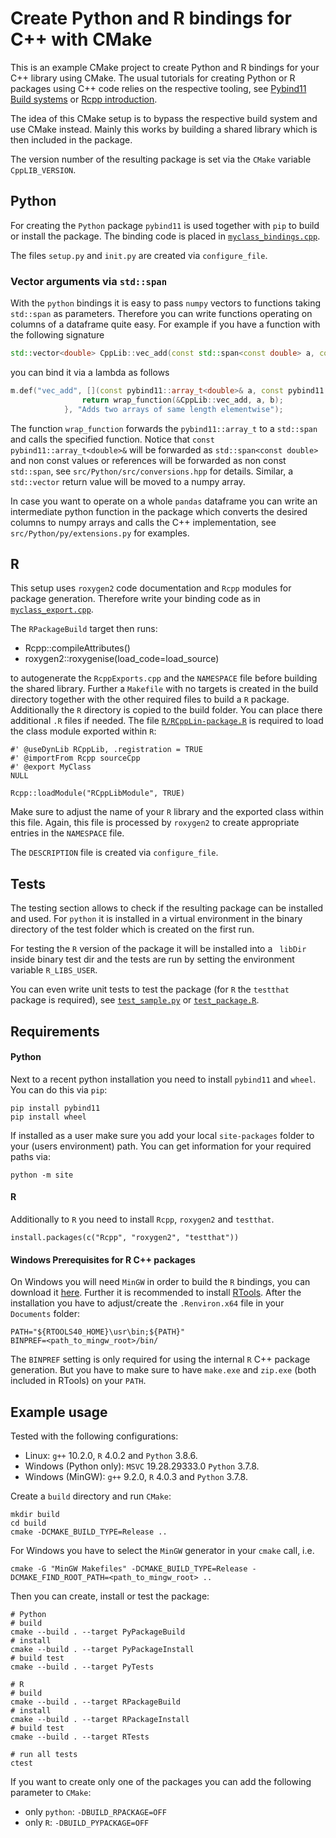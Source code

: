Create Python and R bindings for C++ with CMake
===============================================

This is an example CMake project to create Python and R bindings for your
C++ library using CMake. The usual tutorials for creating Python or R 
packages using C++ code relies on the respective tooling, see 
[Pybind11 Build systems](https://pybind11.readthedocs.io/en/stable/compiling.html "Python")
or [Rcpp introduction](https://cran.r-project.org/web/packages/Rcpp/vignettes/Rcpp-introduction.pdf "R").

The idea of this CMake setup is to bypass the respective build system and use CMake instead.
Mainly this works by building a shared library which is then included in the package.

The version number of the resulting package is set via the `CMake` variable `CppLIB_VERSION`.

Python
------

For creating the `Python` package `pybind11` is used together with `pip` to build or install the package. The binding
code is placed in [`myclass_bindings.cpp`](src/Python/myclass_bindings.cpp).

The files `setup.py` and `init.py` are created via `configure_file`.

### Vector arguments via `std::span`

With the `python` bindings it is easy to pass `numpy` vectors to functions taking `std::span` as parameters. Therefore
you can write functions operating on columns of a dataframe quite easy. For example if you have a function with the
following signature

```c++
std::vector<double> CppLib::vec_add(const std::span<const double> a, const std::span<const double> b)
```

you can bind it via a lambda as follows

```c++
m.def("vec_add", [](const pybind11::array_t<double>& a, const pybind11::array_t<double>& b) {
                return wrap_function(&CppLib::vec_add, a, b);
            }, "Adds two arrays of same length elementwise");
```

The function `wrap_function` forwards the `pybind11::array_t` to a `std::span` and calls the specified function. Notice
that `const pybind11::array_t<double>&` will be forwarded as `std::span<const double>` and non const values or
references will be forwarded as non const `std::span`, see `src/Python/src/conversions.hpp` for details. Similar, a
`std::vector` return value will be moved to a numpy array.

In case you want to operate on a whole `pandas` dataframe you can write an intermediate python function in the package
which converts the desired columns to numpy arrays and calls the C++ implementation, see `src/Python/py/extensions.py`
for examples.

R
-

This setup uses `roxygen2` code documentation and `Rcpp` modules for package generation. Therefore write your binding
code as in [`myclass_export.cpp`](src/RPackage/src/myclass_export.cpp).

The `RPackageBuild` target then runs:

* Rcpp::compileAttributes()
* roxygen2::roxygenise(load_code=load_source)

to autogenerate the `RcppExports.cpp` and the `NAMESPACE` file before building the shared library. Further a `Makefile`
with no targets is created in the build directory together with the other required files to build a `R` package. 
Additionally the `R` directory is copied to the build folder. You can place there additional `.R` files if needed.
The file [`R/RCppLin-package.R`](src/RPackage/R/RCppLib-package.R) is required to load the class module exported within
`R`:
 
```
#' @useDynLib RCppLib, .registration = TRUE
#' @importFrom Rcpp sourceCpp
#' @export MyClass
NULL

Rcpp::loadModule("RCppLibModule", TRUE)
```

Make sure to adjust the name of your `R` library and the exported class within this file. Again, this file is processed
 by `roxygen2` to create appropriate entries in the `NAMESPACE` file. 

The `DESCRIPTION` file is created via `configure_file`.

Tests
-----

The testing section allows to check if the resulting package can be installed and used. For `python` it is installed in
a virtual environment in the binary directory of the test folder which is created on the first run.

For testing the `R` version of the package it will be installed into a ` libDir` inside binary test dir and the tests
are run by setting the environment variable `R_LIBS_USER`.

You can even write unit tests to test the package (for `R` the `testthat` package is required), see 
[`test_sample.py`](tests/Python/test_sample.py) or [`test_package.R`](tests/R/test_package.R).


Requirements
------------

#### Python
Next to a recent python installation you need to install `pybind11` and `wheel`. You can do this via `pip`:
```shell script
pip install pybind11
pip install wheel
```
If installed as a user make sure you add your local `site-packages` folder to your (users environment) path. 
You can get information for your required paths via:
```shell script
python -m site
```
#### R
Additionally to `R` you need to install `Rcpp`, `roxygen2` and `testthat`.

```
install.packages(c("Rcpp", "roxygen2", "testthat"))
```

#### Windows Prerequisites for R C++ packages

On Windows you will need `MinGW` in order to build the `R` bindings, you can download it 
[here](https://nuwen.net/mingw.html). Further it is recommended to install [RTools](https://cran.r-project.org/bin/windows/Rtools/rtools40-x86_64.exe).
After the installation you have to adjust/create the `.Renviron.x64` file in your `Documents` folder:
```
PATH="${RTOOLS40_HOME}\usr\bin;${PATH}"
BINPREF=<path_to_mingw_root>/bin/
```

The `BINPREF` setting is only required for using the internal `R` C++ package generation. But you have to make sure to
have `make.exe` and `zip.exe` (both included in RTools) on your `PATH`.

Example usage
-------------

Tested with the following configurations:
* Linux: `g++` 10.2.0, `R` 4.0.2 and `Python` 3.8.6.
* Windows (Python only): `MSVC` 19.28.29333.0 `Python` 3.7.8.
* Windows (MinGW): `g++` 9.2.0, `R` 4.0.3 and `Python` 3.7.8.

Create a `build` directory and run `CMake`:

```shell script
mkdir build
cd build
cmake -DCMAKE_BUILD_TYPE=Release ..
```

For Windows you have to select the `MinGW` generator in your `cmake` call, i.e.
```shell script
cmake -G "MinGW Makefiles" -DCMAKE_BUILD_TYPE=Release -DCMAKE_FIND_ROOT_PATH=<path_to_mingw_root> ..
```

Then you can create, install or test the package:

```shell script
# Python
# build
cmake --build . --target PyPackageBuild
# install
cmake --build . --target PyPackageInstall
# build test
cmake --build . --target PyTests

# R
# build
cmake --build . --target RPackageBuild
# install
cmake --build . --target RPackageInstall
# build test
cmake --build . --target RTests

# run all tests
ctest
```

If you want to create only one of the packages you can add the following parameter to `CMake`:
* only `python`: `-DBUILD_RPACKAGE=OFF`
* only `R`: `-DBUILD_PYPACKAGE=OFF`

